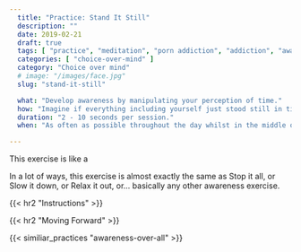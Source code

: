 ```yaml
---
  title: "Practice: Stand It Still"
  description: ""
  date: 2019-02-21
  draft: true
  tags: [ "practice", "meditation", "porn addiction", "addiction", "awareness", "awareness exercises", "perspective", "nofap", "neverfap", "neverfap deluxe" ]
  categories: [ "choice-over-mind" ]
  category: "Choice over mind"
  # image: "/images/face.jpg"
  slug: "stand-it-still"

  what: "Develop awareness by manipulating your perception of time."
  how: "Imagine if everything including yourself just stood still in time."
  duration: "2 - 10 seconds per session."
  when: "As often as possible throughout the day whilst in the middle of doing something."

---
```



<!-- VERY HAPPY WITH THIS -->

This exercise is like a 


<!-- {{< hr2 "Context" >}} -->

In a lot of ways, this exercise is almost exactly the same as Stop it all, or Slow it down, or Relax it out, or... basically any other awareness exercise.


{{< hr2 "Instructions" >}}



{{< hr2 "Moving Forward" >}}

 

{{< similiar_practices "awareness-over-all" >}}

<!-- 
{{< hr2 "Additional Resources" >}}  -->

<!-- maybe link to other  -->

